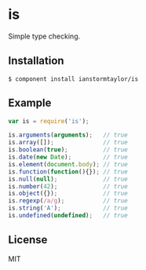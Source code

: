 # is
  
  Simple type checking.

## Installation

    $ component install ianstormtaylor/is

## Example

```js
var is = require('is');

is.arguments(arguments);   // true
is.array([]);              // true
is.boolean(true);          // true
is.date(new Date);         // true
is.element(document.body); // true
is.function(function(){}); // true
is.null(null);             // true
is.number(42);             // true
is.object({});             // true
is.regexp(/a/g);           // true
is.string('A');            // true
is.undefined(undefined);   // true
```

## License

  MIT
